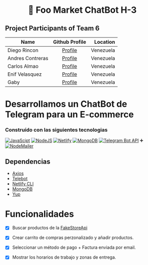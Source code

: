 <h1 align= "center">🤖 Foo Market ChatBot H-3

## Project Participants of Team 6

| Name            | Github Profile                           |Location|
| ----------------|:-------------:| -----:                   |
| Diego Rincon    |  [Profile](https://github.com/diegoarff) | Venezuela  |
| Andres Contreras| [Profile](https://github.com/Andresc06)  | Venezuela  |
| Carlos Almao    | [Profile](https://github.com/CarloMagno29)| Venezuela  |
| Enif Velasquez  | [Profile](https://github.com/EnifVelasquez)| Venezuela  |
| Gaby            | [Profile](https://github.com/Gabyph)      | Venezuela  |


# Desarrollamos un ChatBot de Telegram para un E-commerce

### Construído con las siguientes tecnologias
[![JavaScipt](https://img.shields.io/badge/JavaScript-323330?style=for-the-badge&logo=javascript&logoColor=F7DF1E)](https://developer.mozilla.org/es/docs/Web/JavaScript)
[![NodeJS](https://img.shields.io/badge/Node.js-43853D?style=for-the-badge&logo=node.js&logoColor=white)](https://nodejs.org/es/)
[![Netlify](https://img.shields.io/badge/Netlify-00C7B7?style=for-the-badge&logo=netlify&logoColor=white)](https://www.netlify.com/)
[![MongoDB](https://img.shields.io/badge/MongoDB-4EA94B?style=for-the-badge&logo=mongodb&logoColor=white)](https://www.mongodb.com/es)
[![Telegram Bot API](https://img.shields.io/badge/Telegram-2CA5E0?style=for-the-badge&logo=telegram&logoColor=white)](https://core.telegram.org/bots/api)
➕
[![NodeMailer](https://img.shields.io/badge/NodeMailer-informational?style=for-the-badge&logo=nodemailer&LogoColor=F7DF1E)](https://nodemailer.com/about/)


## Dependencias
- [Axios](https://www.npmjs.com/package/axios)
- [Telebot](https://openbase.com/js/telebot/documentation)
- [Netlify CLI](https://docs.netlify.com/cli/get-started/)
- [MongoDB](https://www.mongodb.com/languages/javascript/mongodb-and-npm-tutorial)
- [Yup](https://www.npmjs.com/package/yup)

  
 # Funcionalidades
- [x] Buscar productos de la [FakeStoreApi](https://fakestoreapi.com/)
- [x] Crear carrito de compras perzonalizado y añadir productos.  
- [x] Seleccionar un método de pago + Factura enviada por email.
- [x] Mostrar los horarios de trabajo y zonas de entrega.

